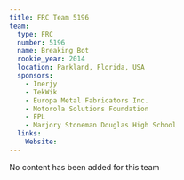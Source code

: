 ```yaml
---
title: FRC Team 5196
team:
  type: FRC
  number: 5196
  name: Breaking Bot
  rookie_year: 2014
  location: Parkland, Florida, USA
  sponsors:
    - Inerjy
    - TekWik
    - Europa Metal Fabricators Inc.
    - Motorola Solutions Foundation
    - FPL
    - Marjory Stoneman Douglas High School
  links:
    Website: 
---
```

No content has been added for this team